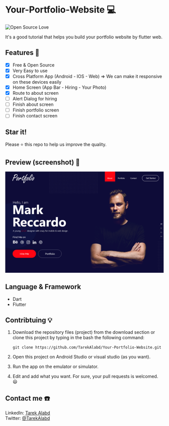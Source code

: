 # Your-Portfolio-Website 💻 
![Open Source Love](https://badges.frapsoft.com/os/v1/open-source.svg?v=102)

It's a good tutorial that helps you build your portfolio website by flutter web.

## Features :dart:
* [x] Free & Open Source
* [x] Very Easy to use
* [x] Cross Platform App (Android - IOS - Web) => We can make it responsive on these devices easily
* [x] Home Screen (App Bar - Hiring - Your Photo)
* [x] Route to about screen
* [ ] Alert Dialog for hiring
* [ ] Finish about screen
* [ ] Finish portfolio screen
* [ ] Finish contact screen

## Star it!
Please :star: this repo to help us improve the quality.

## Preview (screenshot) 🎥 
![Your Portfolio Website - preview image](assets/images/preview.png)

## Language & Framework
* Dart
* Flutter

## Contribtuing 💡
1. Download the repository files (project) from the download section or clone this project by typing in the bash the following command:

       git clone https://github.com/TarekAlabd/Your-Portfolio-Website.git
2. Open this project on Android Studio or visual studio (as you want).
3. Run the app on the emulator or simulator.
4. Edit and add what you want.
For sure, your pull requests is welcomed. 😃 

## Contact me ☎️ 
LinkedIn: [Tarek Alabd](https://linkedin.com/in/TarekAlabd)  
Twitter: [@TarekAlabd](https://twitter.com/TarekAlabd)
